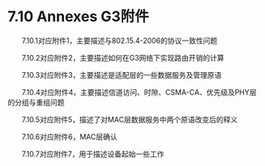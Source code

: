 # 7.10 Annexes G3附件

　　7.10.1对应附件1，主要描述与802.15.4-2006的协议一致性问题

　　7.10.2对应附件2，主要描述如何在G3网络下实现路由开销的计算

　　7.10.3对应附件3，主要描述是适配层的一些数据服务及管理原语

　　7.10.4对应附件4，主要描述信道访问、时隙、CSMA-CA、优先级及PHY层的分组与重组问题

　　7.10.5对应附件5，描述了对MAC层数据服务中两个原语改变后的释义

　　7.10.6对应附件6，MAC层确认

　　7.10.7对应附件7，用于描述设备起始一些工作
